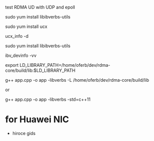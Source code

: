 test RDMA UD with UDP and epoll

 sudo yum install libibverbs-utils




sudo yum install ucx

ucx_info -d

sudo yum install libibverbs-utils

ibv_devinfo -vv


export LD_LIBRARY_PATH=/home/oferb/dev/rdma-core/build/lib:$LD_LIBRARY_PATH

g++ app.cpp -o app -libverbs -L /home/oferb/dev/rdma-core/build/lib

or

g++ app.cpp -o app -libverbs -std=c++11

# for Huawei NIC
- hiroce gids
